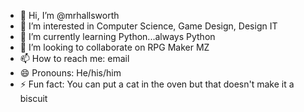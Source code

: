 - 👋 Hi, I’m @mrhallsworth
- 👀 I’m interested in Computer Science, Game Design, Design IT
- 🌱 I’m currently learning Python...always Python
- 💞️ I’m looking to collaborate on RPG Maker MZ
- 📫 How to reach me: email
- 😄 Pronouns: He/his/him
- ⚡ Fun fact: You can put a cat in the oven but that doesn't make it a biscuit

<!---
mrhallsworth/mrhallsworth is a ✨ special ✨ repository because its `README.md` (this file) appears on your GitHub profile.
You can click the Preview link to take a look at your changes.
--->
